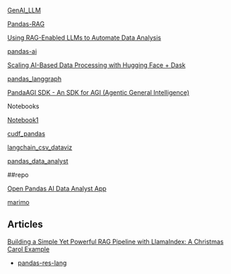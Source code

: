[GenAI_LLM](https://github.com/AbhisheakSaraswat/GenAI_LLM/blob/main/app.py)

[Pandas-RAG](https://github.com/alexeygrigorev/build-your-own-search-engine/blob/main/notebook.ipynb) 

[Using RAG-Enabled LLMs to Automate Data Analysis](https://semaphoreci.com/blog/rag-enabled-llms-data-analysis) 

[pandas-ai](https://github.com/Sinaptik-AI/pandas-ai)

[Scaling AI-Based Data Processing with Hugging Face + Dask](https://huggingface.co/blog/dask-scaling)

[pandas_langgraph](https://www.cnblogs.com/lightsong/p/18852652)

[PandaAGI SDK - An SDK for AGI (Agentic General Intelligence)](https://github.com/sinaptik-ai/panda-agi/)

Notebooks

[Notebook1](https://colab.research.google.com/drive/1cx4OvdWKNjI1RpowmPYeqtyP1LF_rk9d?usp=sharing)

[cudf_pandas](https://colab.research.google.com/github/rapidsai-community/showcase/blob/main/accelerated_data_processing_examples/cudf_pandas_large_string.ipynb)

[langchain_csv_dataviz](https://github.com/pedrolustosab/langchain_csv_dataviz/blob/main/chat.ipynb)

[pandas_data_analyst](https://github.com/business-science/ai-data-science-team/blob/master/examples/multiagents/pandas_data_analyst.ipynb)


##repo

[Open Pandas AI Data Analyst App](https://github.com/business-science/ai-data-science-team/tree/master/apps/pandas-data-analyst-app)

[marimo](https://github.com/marimo-team/marimo)

## Articles

[Building a Simple Yet Powerful RAG Pipeline with LlamaIndex: A Christmas Carol Example](https://medium.com/@tuhinsharma121/building-a-simple-yet-powerful-rag-pipeline-with-llamaindex-a-christmas-carol-example-077f01062de1)

- [pandas-res-lang](https://github.com/vbarda/pandas-rag-langgraph/blob/main/pandas_rag_langgraph/agent.py)
